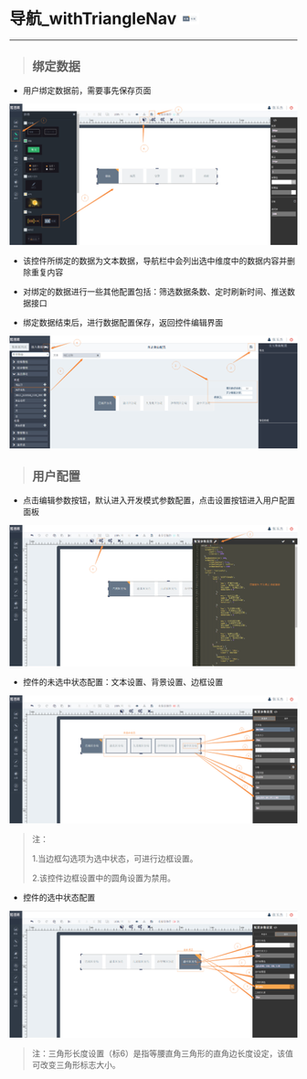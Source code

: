# 导航\_withTriangleNav ![](/assets/withTriangleNav.png)

---

> ## 绑定数据

* 用户绑定数据前，需要事先保存页面

![](/assets/withTriangleNav01.png)

* 该控件所绑定的数据为文本数据，导航栏中会列出选中维度中的数据内容并删除重复内容

* 对绑定的数据进行一些其他配置包括：筛选数据条数、定时刷新时间、推送数据接口

* 绑定数据结束后，进行数据配置保存，返回控件编辑界面


![](/assets/withTriangleNav02.png)

> ## 用户配置

* 点击编辑参数按钮，默认进入开发模式参数配置，点击设置按钮进入用户配置面板

![](/assets/withTriangleNav03.png)

* 控件的未选中状态配置：文本设置、背景设置、边框设置

![](/assets/withTriangleNav04.png)

> 注：
>
>  1.当边框勾选项为选中状态，可进行边框设置。
>
>  2.该控件边框设置中的圆角设置为禁用。

* 控件的选中状态配置

![](/assets/withTriangleNav05.png)

> 注：三角形长度设置（标6）是指等腰直角三角形的直角边长度设定，该值可改变三角形标志大小。





